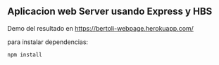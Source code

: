 ## Aplicacion web Server usando Express y HBS

Demo del resultado en https://bertoli-webpage.herokuapp.com/

para instalar dependencias:

```
npm install
```
